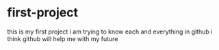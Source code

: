 # first-project
this is my first project 
i am trying to know each and everything in github
i think github will help me with my future
